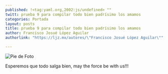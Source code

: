 ```yaml
---
published: !<tag:yaml.org,2002:js/undefined> ""
twitt: prueba 9 para compilar todo bien padrísimo los amamos
categories: Portada
layout: posts
title: prueba 9 para compilar todo bien padrísimo los amamos
author: Francisco Josué López Aguilar
authorlink: "https://ljz.mx/autores/\"Francisco Josué López Aguilar\""

---
```


![Pie de Foto](http://i.imgur.com/BVBxXyrm.jpg)

Esperemos que todo salga bien, may the force be with us!!!

